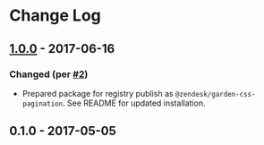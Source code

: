 # Change Log

## [1.0.0] - 2017-06-16
### Changed (per [#2](https://github.com/zendeskgarden/css-pagination/pull/2))
- Prepared package for registry publish as `@zendesk/garden-css-pagination`.
  See README for updated installation.

## 0.1.0 - 2017-05-05

[1.0.0]: https://github.com/zendeskgarden/css-pagination/compare/0.1.0...v1.0.0
